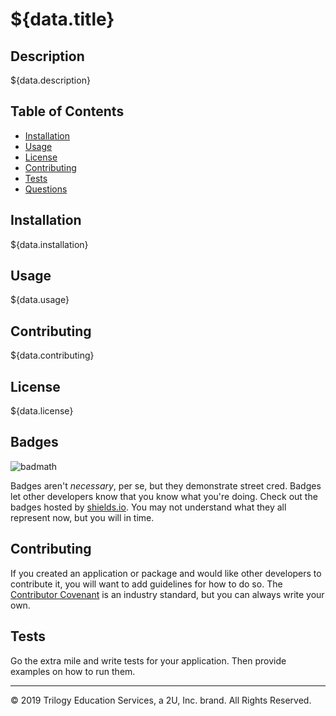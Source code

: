 # ${data.title}

## Description 

${data.description}


## Table of Contents

* [Installation](#installation)
* [Usage](#usage)
* [License](#license)
* [Contributing](#contribution)
* [Tests](#tests)
* [Questions](#questions)



## Installation

${data.installation}


## Usage 

${data.usage} 


## Contributing

${data.contributing}


## License

${data.license}


## Badges

![badmath](https://img.shields.io/github/languages/top/nielsenjared/badmath)

Badges aren't _necessary_, per se, but they demonstrate street cred. Badges let other developers know that you know what you're doing. Check out the badges hosted by [shields.io](https://shields.io/). You may not understand what they all represent now, but you will in time.


## Contributing

If you created an application or package and would like other developers to contribute it, you will want to add guidelines for how to do so. The [Contributor Covenant](https://www.contributor-covenant.org/) is an industry standard, but you can always write your own.

## Tests

Go the extra mile and write tests for your application. Then provide examples on how to run them.


---
© 2019 Trilogy Education Services, a 2U, Inc. brand. All Rights Reserved.

